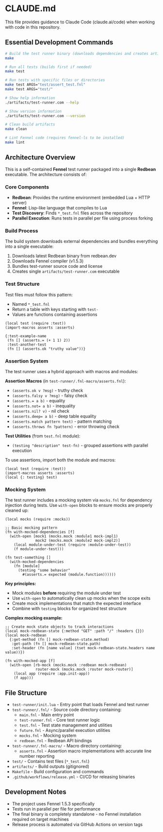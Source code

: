 # CLAUDE.md

This file provides guidance to Claude Code (claude.ai/code) when working with code in this repository.

## Essential Development Commands

```bash
# Build the test runner binary (downloads dependencies and creates artifacts/test-runner.com)
make

# Run all tests (builds first if needed)
make test

# Run tests with specific files or directories
make test ARGS="test/assert_test.fnl"
make test ARGS="test/"

# Show help information
./artifacts/test-runner.com --help

# Show version information
./artifacts/test-runner.com --version

# Clean build artifacts
make clean

# Lint Fennel code (requires fennel-ls to be installed)
make lint
```

## Architecture Overview

This is a self-contained **Fennel** test runner packaged into a single **Redbean** executable. The architecture consists of:

### Core Components

- **Redbean**: Provides the runtime environment (embedded Lua + HTTP server)
- **Fennel**: Lisp-like language that compiles to Lua
- **Test Discovery**: Finds `*_test.fnl` files across the repository
- **Parallel Execution**: Runs tests in parallel per file using process forking

### Build Process

The build system downloads external dependencies and bundles everything into a single executable:

1. Downloads latest Redbean binary from redbean.dev
2. Downloads Fennel compiler (v1.5.3)
3. Bundles test-runner source code and license
4. Creates single `artifacts/test-runner.com` executable

### Test Structure

Test files must follow this pattern:
- Named `*_test.fnl`
- Return a table with keys starting with `test-` 
- Values are functions containing assertions

```fennel
(local test (require :test))
(import-macros asserts :asserts)

{:test-example-name
 (fn [] (asserts.= (+ 1 1) 2))
 :test-another-test
 (fn [] (asserts.ok "truthy value"))}
```

### Assertion System

The test runner uses a hybrid approach with macros and modules:

**Assertion Macros** (in `test-runner/.fnl-macro/asserts.fnl`):
- `(asserts.ok v ?msg)` - truthy check
- `(asserts.falsy v ?msg)` - falsy check  
- `(asserts.= a b)` - equality
- `(asserts.not= a b)` - inequality
- `(asserts.nil? v)` - nil check
- `(asserts.deep= a b)` - deep table equality
- `(asserts.match pattern text)` - pattern matching
- `(asserts.throws fn ?pattern)` - error throwing check

**Test Utilities** (from `test.fnl` module):
- `(testing "description" test-fn)` - grouped assertions with parallel execution

To use assertions, import both the module and macros:
```fennel
(local test (require :test))
(import-macros asserts :asserts)
(local {: testing} test)
```

### Mocking System

The test runner includes a mocking system via `mocks.fnl` for dependency injection during tests. Use `with-open` blocks to ensure mocks are properly cleaned up:

```fennel
(local mocks (require :mocks))

;; Basic mocking pattern
(fn with-mocked-dependencies [f]
  (with-open [mock1 (mocks.mock :module1 mock-impl1)
              mock2 (mocks.mock :module2 mock-impl2)]
    (local module-under-test (require :module-under-test))
    (f module-under-test)))

(fn test-something []
  (with-mocked-dependencies
    (fn [module]
      (testing "some behavior"
        #(asserts.= expected (module.function))))))
```

**Key principles:**
- Mock modules **before** requiring the module under test
- Use `with-open` to automatically clean up mocks when the scope exits
- Create mock implementations that match the expected interface
- Combine with `testing` blocks for organized test structure

**Complex mocking example:**
```fennel
;; Create mock state objects to track interactions
(local mock-redbean-state {:method "GET" :path "/" :headers {}})
(local mock-redbean 
  {:get-method (fn [] mock-redbean-state.method)
   :get-path (fn [] mock-redbean-state.path)
   :set-header (fn [name value] (tset mock-redbean-state.headers name value))})

(fn with-mocked-app [f]
  (with-open [rb-mock (mocks.mock :redbean mock-redbean)
              router-mock (mocks.mock :router mock-router)]
    (local app (require :app.init-app))
    (f app)))
```

## File Structure

- `test-runner/init.lua` - Entry point that loads Fennel and test runner
- `test-runner/.fnl/` - Source code directory containing:
  - `main.fnl` - Main entry point
  - `test-runner.fnl` - Core test runner logic
  - `test.fnl` - Test state management and utilities
  - `future.fnl` - Async/parallel execution utilities
  - `mocks.fnl` - Mocking system
  - `redbean.fnl` - Redbean API bindings
- `test-runner/.fnl-macro/` - Macro directory containing:
  - `asserts.fnl` - Assertion macro implementations with accurate line number reporting
- `test/` - Contains test files (`*_test.fnl`)
- `artifacts/` - Build outputs (gitignored)
- `Makefile` - Build configuration and commands
- `.github/workflows/release.yml` - CI/CD for releasing binaries

## Development Notes

- The project uses Fennel 1.5.3 specifically
- Tests run in parallel per file for performance
- The final binary is completely standalone - no Fennel installation required on target machines
- Release process is automated via GitHub Actions on version tags